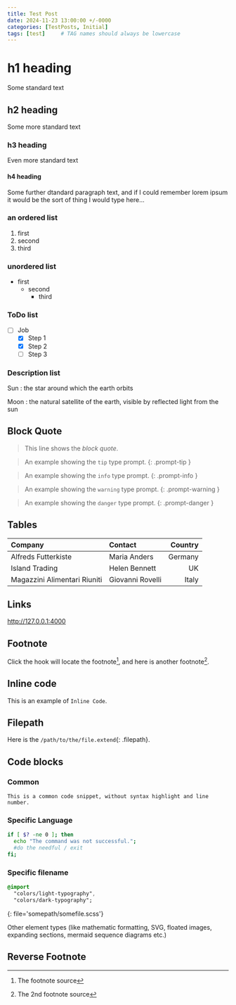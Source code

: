 ```yaml
---
title: Test Post
date: 2024-11-23 13:00:00 +/-0000
categories: [TestPosts, Initial]
tags: [test]     # TAG names should always be lowercase
---
```


# h1 heading

Some standard text

## h2 heading

Some more standard text

### h3 heading

Even more standard text

#### h4 heading

Some further dtandard paragraph text, and if I could remember lorem ipsum it would be the sort of thing I would type here...

### an ordered list

1. first
2. second
3. third

### unordered list

- first
    - second
        - third

### ToDo list

- [ ] Job
  - [x] Step 1
  - [x] Step 2
  - [ ] Step 3

### Description list

Sun
: the star around which the earth orbits

Moon
: the natural satellite of the earth, visible by reflected light from the sun

## Block Quote

> This line shows the _block quote_.

> An example showing the `tip` type prompt.
{: .prompt-tip }

> An example showing the `info` type prompt.
{: .prompt-info }

> An example showing the `warning` type prompt.
{: .prompt-warning }

> An example showing the `danger` type prompt.
{: .prompt-danger }

## Tables

| Company                      | Contact          | Country |
| :--------------------------- | :--------------- | ------: |
| Alfreds Futterkiste          | Maria Anders     | Germany |
| Island Trading               | Helen Bennett    |      UK |
| Magazzini Alimentari Riuniti | Giovanni Rovelli |   Italy |

## Links

<http://127.0.0.1:4000>

## Footnote

Click the hook will locate the footnote[^footnote], and here is another footnote[^fn-nth-2].

## Inline code

This is an example of `Inline Code`.

## Filepath

Here is the `/path/to/the/file.extend`{: .filepath}.

## Code blocks

### Common

```text
This is a common code snippet, without syntax highlight and line number.
```

### Specific Language

```bash
if [ $? -ne 0 ]; then
  echo "The command was not successful.";
  #do the needful / exit
fi;
```

### Specific filename

```sass
@import
  "colors/light-typography",
  "colors/dark-typography";
```
{: file='somepath/somefile.scss'}

Other element types (like mathematic formatting, SVG, floated images, expanding sections, mermaid sequence diagrams etc.)


## Reverse Footnote

[^footnote]: The footnote source
[^fn-nth-2]: The 2nd footnote source



